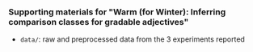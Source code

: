 ### Supporting materials for "Warm (for Winter): Inferring comparison classes for gradable adjectives"

- `data/`: raw and preprocessed data from the 3 experiments reported
